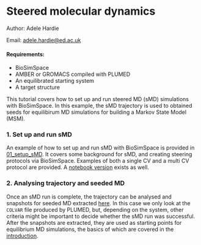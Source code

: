 # Steered molecular dynamics

Author: Adele Hardie

Email: adele.hardie@ed.ac.uk

#### Requirements:
* BioSimSpace
* AMBER or GROMACS compiled with PLUMED
* An equilibrated starting system
* A target structure

This tutorial covers how to set up and run steered MD (sMD) simulations with BioSimSpace. In this example, the sMD trajectory is used to obtained seeds for equilibirum MD simulations for building a Markov State Model (MSM).

### 1. Set up and run sMD
An example of how to set up and run sMD with BioSimSpace is provided in [01_setup_sMD](01_setup_sMD.md). It covers some background for sMD, and creating steering protocols via BioSimSpace. Examples of both a single CV and a multi CV protocol are provided. A [notebook version](01_setup_sMD_AMBER.ipynb) exists as well.

### 2. Analysing trajectory and seeded MD
Once an sMD run is complete, the trajectory can be analysed and snapshots for seeded MD extracted [here](02_trajectory_analysis.ipynb). In this case we only look at the `COLVAR` file produced by PLUMED, but, depending on the system, other criteria might be important to decide whether the sMD run was successful. After the snapshots are extracted, they are used as starting points for equilibrium MD simulations, the basics of which are covered in the [introduction](../01_introduction).
